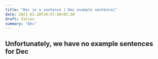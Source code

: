 ```yaml
---
title: "Dec in a sentence | Dec example sentences"
date: 2021-01-20T19:57:50+05:30
draft: falses
summary: "Dec"
---
```

## Unfortunately, we have no example sentences for Dec                 
